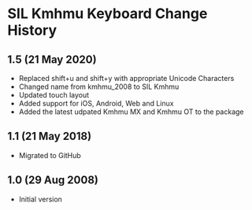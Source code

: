 SIL Kmhmu Keyboard Change History
=======================

1.5 (21 May 2020)
-----------------
* Replaced shift+u and shift+y with appropriate Unicode Characters
* Changed name from kmhmu_2008 to SIL Kmhmu
* Updated touch layout
* Added support for iOS, Android, Web and Linux
* Added the latest udpated Kmhmu MX and Kmhmu OT to the package

1.1 (21 May 2018)
-----------------
* Migrated to GitHub

1.0 (29 Aug 2008)
-----------------
* Initial version
